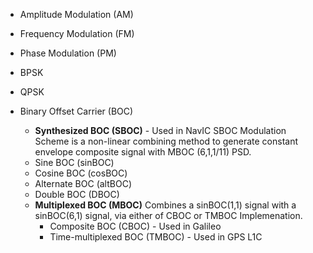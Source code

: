 - Amplitude Modulation (AM)
- Frequency Modulation (FM)
- Phase Modulation (PM)

- BPSK
- QPSK
- Binary Offset Carrier (BOC)
	- **Synthesized BOC (SBOC)** - Used in NavIC
		SBOC Modulation Scheme is a non-linear combining method to generate constant envelope composite signal with MBOC (6,1,1/11) PSD.
	- Sine BOC (sinBOC)
	- Cosine BOC (cosBOC)
	- Alternate BOC (altBOC)
	- Double BOC (DBOC)
	- **Multiplexed BOC (MBOC)**
		Combines a sinBOC(1,1) signal with a sinBOC(6,1) signal, via either of CBOC or TMBOC Implemenation.
		- Composite BOC (CBOC) - Used in Galileo
		- Time-multiplexed BOC (TMBOC) - Used in GPS L1C